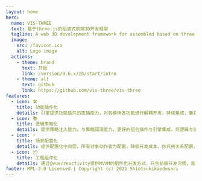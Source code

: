 ```yaml
---
layout: home
hero:
  name: VIS-THREE
  text: 基于three.js的组装式前端3D开发框架
  tagline: A web 3D development framework for assembled based on three.js
  image:
    src: /favicon.ico
    alt: Logo image
  actions:
    - theme: brand
      text: 开始
      link: /version/0.6.x/zh/start/intro
    - theme: alt
      text: github
      link: https://github.com/vis-three/vis-three
features:
  - icon: 🛠️
    title: 功能插件化
    details: 引擎提供功能插件的拔插能力，对各模块各功能进行解耦开发，持续集成，兼容拓展。
  - icon: 📚
    title: 逻辑策略化
    details: 提供策略注入能力，与策略回滚能力，更好的组合插件与引擎集成，将逻辑与插件解耦，提高插件兼容，提高业务功能兼容，更好的持续集成。
  - icon: ⚡️
    title: 场景配置化
    details: 提供配置化中间层，所有对象动作皆为配置，降低开发成本，你只用关系配置，剩下的交给我们。
  - icon: 📦
    title: 工程组件化
    details: 通过@vue/reactivity提供MVVM的组件化开发方式，符合前端开发习惯，高效的进行web3D项目构建。
footer: MPL-2.0 Licensed | Copyright (c) 2021 Shiotsukikaedesari
---
```


<script setup>
import { onMounted } from 'vue'

onMounted(() => {
    const tagLineParagragh = document.querySelector('div.VPHero.has-image.VPHomeHero > div > div.main > p.tagline')
    const docsReleaseTagSpan = document.createElement('samp')
    docsReleaseTagSpan.classList.add('docs-cn-github-release-tag')
    docsReleaseTagSpan.innerText = '0.6.X'
    if(! document.querySelector('div.VPHero.has-image.VPHomeHero > div > div.main > p.tagline > samp')){
    tagLineParagragh.appendChild(docsReleaseTagSpan)
    }
})
</script>
